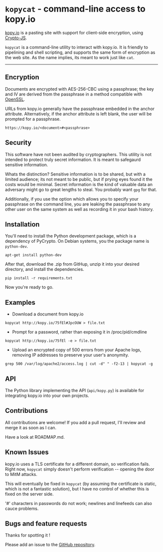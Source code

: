 `kopycat` - command-line access to kopy.io
==========================================

[kopy.io](http://kopy.io) is a pasting site with support for client-side
encryption, using [Crypto-JS](https://code.google.com/p/crypto-js/).

`kopycat` is a command-line utility to interact with kopy.io. It is friendly to
pipelining and shell scripting, and supports the same form of encryption as the
web site. As the name implies, its meant to work just like `cat`.

--------------------------------------------------------------------------------

## Encryption

Documents are encrypted with AES-256-CBC using a passphrase; the key and IV are
derived from the passphrase in a method compatible with
[OpenSSL](https://www.openssl.org/docs/crypto/EVP_BytesToKey.html).

URLs from kopy.io generally have the passphrase embedded in the anchor attribute.
Alternatively, if the anchor attribute is left blank, the user will be prompted
for a passphrase.

    https://kopy.io/<document>#<passphrase>

## Security

This software have not been audited by cryptographers. This utility
is not intended to protect truly secret information. It is meant to safegaurd
sensitive information.

Whats the distinction? Sensitive information is to be shared, but with a limited
audience; its not meant to be public, but if prying eyes found it the costs would
be minimal. Secret information is the kind of valuable data an adversary might
go to great lengths to steal. You probably want `gpg` for that.

Additionally, if you use the option which allows you to specify your passphrase
on the command line, you are leaking the passphrase to any other user on the same
system as well as recording it in your bash history.

## Installation

You'll need to install the Python development package, which is a dependency of
PyCrypto. On Debian systems, you the package name is `python-dev`.

`apt-get install python-dev`

After that, download the .zip from GitHup, unzip it into your desired directory,
and install the dependencies.

`pip install -r requirements.txt`

Now you're ready to go.

## Examples

* Download a document from kopy.io

`kopycat http://kopy.io/75fEl#JpcOUW > file.txt` 

* Prompt for a password, rather than exposing it in /proc/pid/cmdline

`kopycat http://kopy.io/75fEl -e > file.txt`

* Upload an encrypted copy of 500 errors from your Apache logs, removing IP
addresses to preserve your user's anonymity.

`grep 500 /var/log/apache2/access.log | cut -d" " -f2-13 | kopycat -g`

## API

The Python library implementing the API (`api/kopy.py`) is available for
integrating kopy.io into your own projects.

## Contributions

All contributions are welcome! If you add a pull request, I'll review and merge
it as soon as I can.

Have a look at ROADMAP.md.

## Known Issues

kopy.io uses a TLS certificate for a different domain, so verification fails.
Right now, `kopycat` simply doesn't perform verification -- opening the door
to MitM attacks.

This will eventually be fixed in `kopycat` (by assuming the certificate is static,
which is not a fantastic solution), but I have no control of whether this is fixed
on the server side.

'#' characters in passwords do not work; newlines and linefeeds can also cauce problems.

## Bugs and feature requests

Thanks for spotting it !

Please add an issue to the
[GitHub repository](https://www.github.com/xmnr/kopycat).
